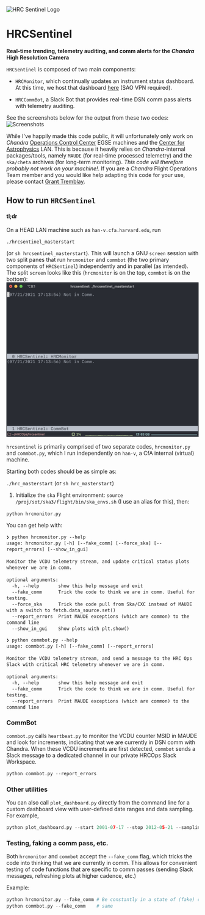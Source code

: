 
![HRC Sentinel Logo](misc/hrcsentinel_logo.png)

# HRCSentinel
__Real-time trending, telemetry auditing, and comm alerts for the *Chandra* High Resolution Camera__



`HRCSentinel` is composed of two main components:

* `HRCMonitor`, which continually updates an instrument status dashboard. At this time, we host that dashboard [here](https://icxc.cfa.harvard.edu/hrcops/hrcmonitor/) (SAO VPN required).

* `HRCCommBot`, a Slack Bot that provides real-time DSN comm pass alerts with telemetry auditing.

See the screenshots below for the output from these two codes:
![Screenshots](misc/screenshots.png)

While I've happily made this code public, it will unfortunately only work on *Chandra* [Operations Control Center](https://www.si.edu/newsdesk/releases/virtual-behind-scenes-tour-chandra-operations-control-center-now-available) EGSE machines and the [Center for Astrophysics](www.cfa.harvard.edu) LAN. This is because it heavily relies on *Chandra*-internal packages/tools, namely `MAUDE` (for real-time processed telemetry) and the `ska/cheta` archives (for long-term monitoring). *This code will therefore probably not work on your machine!*. If you are a *Chandra* Flight Operations Team member and you would like help adapting this code for your use, please contact [Grant Tremblay](www.granttremblay.com).

## How to run `HRCSentinel`

#### tl;dr
On a HEAD LAN machine such as `han-v.cfa.harvard.edu`, run
```shell
./hrcsentinel_masterstart
```
(or `sh hrcsentinel_masterstart`). This will launch a GNU `screen` session with two split panes that run `hrcmonitor` and `commbot` (the two primary components of `HRCSentinel`) independently and in parallel (as intended). The split `screen` looks like this (`hrcmonitor` is on the top, `commbot` is on the bottom):
![What HRCSentinel looks like on an EGSE machine](misc/screen_example.png)



`hrcsentinel` is primarily comprised of two separate codes, `hrcmonitor.py` and `commbot.py`, which I run independently on `han-v`, a CfA internal (virtual) machine.

Starting both codes should be as simple as:

`./hrc_masterstart` (or `sh hrc_masterstart`)


1. Initialize the `ska` Flight environment:
`source /proj/sot/ska3/flight/bin/ska_envs.sh` (I use an alias for this), then:

`python hrcmonitor.py`

You can get help with:

```
❯ python hrcmonitor.py --help
usage: hrcmonitor.py [-h] [--fake_comm] [--force_ska] [--report_errors] [--show_in_gui]

Monitor the VCDU telemetry stream, and update critical status plots whenever we are in comm.

optional arguments:
  -h, --help       show this help message and exit
  --fake_comm      Trick the code to think we are in comm. Useful for testing.
  --force_ska      Trick the code pull from Ska/CXC instead of MAUDE with a switch to fetch.data_source.set()
  --report_errors  Print MAUDE exceptions (which are common) to the command line
  --show_in_gui    Show plots with plt.show()
```

```
❯ python commbot.py --help
usage: commbot.py [-h] [--fake_comm] [--report_errors]

Monitor the VCDU telemetry stream, and send a message to the HRC Ops Slack with critical HRC telemetry whenever we are in comm.

optional arguments:
  -h, --help       show this help message and exit
  --fake_comm      Trick the code to think we are in comm. Useful for testing.
  --report_errors  Print MAUDE exceptions (which are common) to the command line
```


### CommBot

```commbot.py``` calls ```heartbeat.py``` to monitor the VCDU counter MSID in MAUDE and look for increments, indicating that we are currently in DSN comm with Chandra. When these VCDU increments are first detected, ```commbot``` sends a Slack message to a dedicated channel in our private HRCOps Slack Workspace.

```python
python commbot.py --report_errors
```

### Other utilities

You can also call `plot_dashboard.py` directly from the command line for a custom dashboard view with
user-defined date ranges and data sampling. For example,

```python
python plot_dashboard.py --start 2001-07-17 --stop 2012-05-21 --sampling daily
```

### Testing, faking a comm pass, etc.

Both ```hrcmonitor``` and ```commbot``` accept the ```--fake_comm``` flag, which tricks the code into thinking that we are currently in comm. This allows for convenient testing of code functions that are specific to comm passes (sending Slack messages, refreshing plots at higher cadence, etc.)

Example:

```python
python hrcmonitor.py --fake_comm # Be constantly in a state of (fake) comm
python commbot.py --fake_comm    # same
```